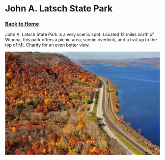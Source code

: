 # John A. Latsch State Park
### [Back to Home](https://colehagen15.github.io/Winona/)
John A. Latsch State Park is a very scenic spot. Located 12 miles north of Winona, this park offers a picnic area, scenic overlook, and a trail up to the top of Mt. Charity for an even better view. 
&nbsp;

![Park](https://github.com/colehagen15/Winona/blob/master/Website%20Pictures/john-latsch-state-park.jpg)
